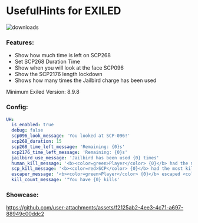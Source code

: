 # UsefulHints for EXILED

![downloads](https://img.shields.io/github/downloads/Vretu-Dev/UsefulHints/total)

### Features:
- Show how much time is left on SCP268
- Set SCP268 Duration Time
- Show when you will look at the face SCP096
- Show the SCP2176 length lockdown
- Shows how many times the Jailbird charge has been used

Minimum Exiled Version: 8.9.8

### Config:

```yaml
UH:
  is_enabled: true
  debug: false
  scp096_look_message: 'You looked at SCP-096!'
  scp268_duration: 15
  scp268_time_left_message: 'Remaining: {0}s'
  scp2176_time_left_message: 'Remaining: {0}s'
  jailbird_use_message: 'Jailbird has been used {0} times'
  human_kill_message: '<b><color=green>Player</color> {0}</b> had the most kills: <b><color=yellow>{1}</color></b>'
  scp_kill_message: '<b><color=red>SCP</color> {0}</b> had the most kills: <b><color=yellow>{1}</color></b>'
  escaper_message: '<b><color=green>Player</color> {0}</b> escaped <color=yellow>first</color> from the facility</b>'
  kill_count_message: '"You have {0} kills'
```
### Showcase:
https://github.com/user-attachments/assets/f2125ab2-4ee3-4c71-a697-88949c00ddc2

